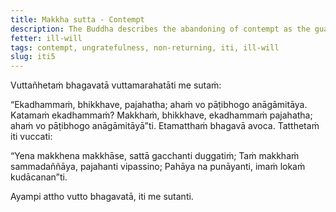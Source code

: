 ```yaml
---
title: Makkha sutta - Contempt
description: The Buddha describes the abandoning of contempt as the guarantee for non-returning.
fetter: ill-will
tags: contempt, ungratefulness, non-returning, iti, ill-will
slug: iti5
---
```


Vuttañhetaṁ bhagavatā vuttamarahatāti me sutaṁ:

“Ekadhammaṁ, bhikkhave, pajahatha; ahaṁ vo pāṭibhogo anāgāmitāya. Katamaṁ ekadhammaṁ? Makkhaṁ, bhikkhave, ekadhammaṁ pajahatha; ahaṁ vo pāṭibhogo anāgāmitāyā”ti. Etamatthaṁ bhagavā avoca. Tatthetaṁ iti vuccati:

“Yena makkhena makkhāse,
sattā gacchanti duggatiṁ;
Taṁ makkhaṁ sammadaññāya,
pajahanti vipassino;
Pahāya na punāyanti,
imaṁ lokaṁ kudācanan”ti.

Ayampi attho vutto bhagavatā, iti me sutanti.
